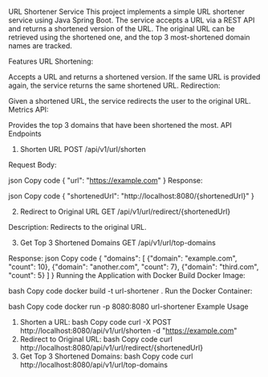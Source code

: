 URL Shortener Service
This project implements a simple URL shortener service using Java Spring Boot. The service accepts a URL via a REST API and returns a shortened version of the URL. The original URL can be retrieved using the shortened one, and the top 3 most-shortened domain names are tracked.

Features
URL Shortening:

Accepts a URL and returns a shortened version.
If the same URL is provided again, the service returns the same shortened URL.
Redirection:

Given a shortened URL, the service redirects the user to the original URL.
Metrics API:

Provides the top 3 domains that have been shortened the most.
API Endpoints
1. Shorten URL
   POST /api/v1/url/shorten

Request Body:

json
Copy code
{
"url": "https://example.com"
}
Response:

json
Copy code
{
"shortenedUrl": "http://localhost:8080/{shortenedUrl}"
}

2. Redirect to Original URL
   GET /api/v1/url/redirect/{shortenedUrl}

Description: Redirects to the original URL.

3. Get Top 3 Shortened Domains
   GET /api/v1/url/top-domains

Response:
json
Copy code
{
"domains": [
{"domain": "example.com", "count": 10},
{"domain": "another.com", "count": 7},
{"domain": "third.com", "count": 5}
]
}
Running the Application with Docker
Build Docker Image:

bash
Copy code
docker build -t url-shortener .
Run the Docker Container:

bash
Copy code
docker run -p 8080:8080 url-shortener
Example Usage
1. Shorten a URL:
   bash
   Copy code
   curl -X POST http://localhost:8080/api/v1/url/shorten -d "https://example.com"
2. Redirect to Original URL:
   bash
   Copy code
   curl http://localhost:8080/api/v1/url/redirect/{shortenedUrl}
3. Get Top 3 Shortened Domains:
   bash
   Copy code
   curl http://localhost:8080/api/v1/url/top-domains